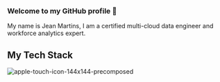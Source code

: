 ### Welcome to my GitHub profile 👋

My name is Jean Martins, I am a certified multi-cloud data engineer and workforce analytics expert.

## My Tech Stack

![apple-touch-icon-144x144-precomposed](https://github.com/martins-jean/martins-jean/assets/118685801/2214cdb8-dec0-44dd-8866-5b5beea27712)
